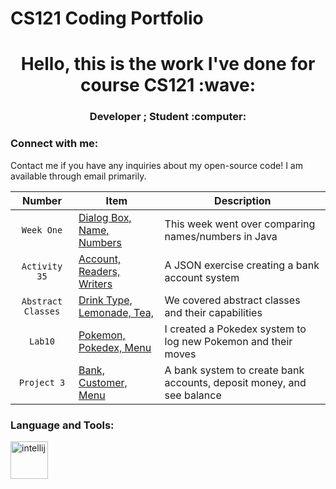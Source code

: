 # CS121 Coding Portfolio
<h1 align ="center"> Hello, this is the work I've done for course CS121 :wave: </h1>
<h3 align ="center"> Developer ; Student :computer:</h3>

<h3 align = "left"> Connect with me: </h3>
<p align = "left">
  Contact me if you have any inquiries about my open-source code!
  I am available through email primarily.
</p>

| Number | Item | Description |
| :----: | ------ | ----------- |
| `Week One`  | [Dialog Box, Name, Numbers](https://github.com/JurassicCo20/cs121/tree/8f5c195a60290ab58a610bed0a8b9e056741c985/CS121Test/src/weekOne)  | This week went over comparing names/numbers in Java |
| `Activity 35`  | [Account, Readers, Writers](https://github.com/JurassicCo20/cs121/tree/8f5c195a60290ab58a610bed0a8b9e056741c985/JSONexercise)  | A JSON exercise creating a bank account system |
| `Abstract Classes`  | [Drink Type, Lemonade, Tea,](https://github.com/JurassicCo20/cs121/tree/8f5c195a60290ab58a610bed0a8b9e056741c985/abstractClasses)  | We covered abstract classes and their capabilities |
| `Lab10`  | [Pokemon, Pokedex, Menu](https://github.com/JurassicCo20/cs121/tree/8f5c195a60290ab58a610bed0a8b9e056741c985/lab10)  | I created a Pokedex system to log new Pokemon and their moves |
| `Project 3`  | [Bank, Customer, Menu](https://github.com/JurassicCo20/cs121/tree/8f5c195a60290ab58a610bed0a8b9e056741c985/project3)  | A bank system to create bank accounts, deposit money, and see balance |

<h3 align="left"> Language and Tools: </h3>
<p align="left"> 
  <a href= "https://github.com/devicons/devicon/blob/master/icons/intellij/intellij-plain-wordmark.svg" target= "blank" rel="noreferrer">
            <img src="https://cdn.jsdelivr.net/gh/devicons/devicon@latest/icons/intellij/intellij-original.svg" alt="intellij" width = "60" height= "60" />
           </a>
</p>



